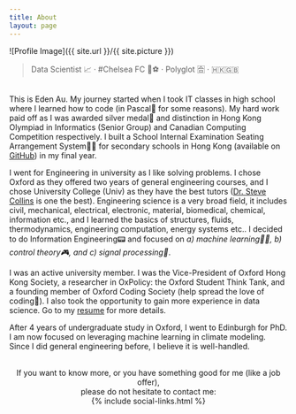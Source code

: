 ```yaml
---
title: About
layout: page
---
```


![Profile Image]({{ site.url }}/{{ site.picture }})

> Data Scientist 📈 · #Chelsea FC 💙⚽ · Polyglot 🈴 · 🇭🇰🇬🇧

<br>
This is Eden Au. My journey started when I took IT classes in high school where I learned how to code (in Pascal🐆 for some reasons). My hard work paid off as I was awarded silver medal🥈 and distinction in Hong Kong Olympiad in Informatics (Senior Group) and Canadian Computing Competition respectively. I built a School Internal Examination Seating Arrangement System💯💺 for secondary schools in Hong Kong (available on <a href="https://github.com/edenau/HKSchool-Exam-Sitting-Arrangement" target="_blank">GitHub</a>) in my final year.

I went for Engineering in university as I like solving problems. I chose Oxford as they offered two years of general engineering courses, and I chose University College (Univ) as they have the best tutors (<a href="https://www.univ.ox.ac.uk/academics/stephen-collins/" target="_blank">Dr. Steve Collins</a> is one the best). Engineering science is a very broad field, it includes civil, mechanical, electrical, electronic, material, biomedical, chemical, information etc., and I learned the basics of structures, fluids, thermodynamics, engineering computation, energy systems etc.. I decided to do Information Engineering📟 and focused on <i>a) machine learning🎰🤔, b) control theory🎮, and c) signal processing🚦</i>.

I was an active university member. I was the Vice-President of Oxford Hong Kong Society, a researcher in OxPolicy: the Oxford Student Think Tank, and a founding member of Oxford Coding Society (help spread the love of coding💌). I also took the opportunity to gain more experience in data science. Go to my <a href="{{ site.url }}/resume/">resume</a> for more details.

After 4 years of undergraduate study in Oxford, I went to Edinburgh for PhD. I am now focused on leveraging machine learning in climate modeling. Since I did general engineering before, I believe it is well-handled.

<br>
<center>
If you want to know more, or you have something good for me (like a job offer),<br />please do not hesitate to contact me: <br />
{% include social-links.html %}
</center>
